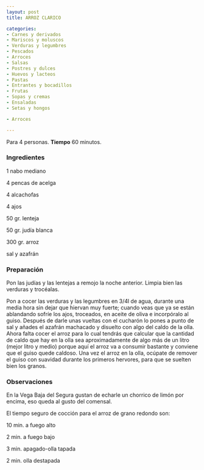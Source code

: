 ```yaml
---
layout: post
title: ARROZ CLARICO

categories:
- Carnes y derivados
- Mariscos y moluscos
- Verduras y legumbres
- Pescados
- Arroces
- Salsas
- Postres y dulces
- Huevos y lacteos
- Pastas
- Entrantes y bocadillos
- Frutas
- Sopas y cremas
- Ensaladas
- Setas y hongos

- Arroces

---
```


Para 4 personas.
<b>Tiempo</b> 60 minutos.

<h3>Ingredientes</h3>

1 nabo mediano

4 pencas de acelga

4 alcachofas

4 ajos

50 gr. lenteja

50 gr. judía blanca

300 gr. arroz

sal y azafrán

<h3>Preparación</h3>

Pon las judías y las lentejas a remojo la noche anterior. Limpia bien las verduras y trocéalas.

Pon a cocer las verduras y las legumbres en 3/4l de agua, durante una media hora sin dejar que hiervan muy fuerte; cuando veas que ya se están ablandando sofríe los ajos, troceados, en aceite de oliva e incorpóralo al guiso. Después de darle unas vueltas con el cucharón lo pones a punto de sal y añades el azafrán machacado y disuelto con algo del caldo de la olla. Ahora falta cocer el arroz para lo cual tendrás que calcular que la cantidad de caldo que hay en la olla sea aproximadamente de algo más de un litro (mejor litro y medio) porque aquí el arroz va a consumir bastante y conviene que el guiso quede caldoso. Una vez el arroz en la olla, ocúpate de remover el guiso con suavidad durante los primeros hervores, para que se suelten bien los granos.

<h3>Observaciones</h3>

En la Vega Baja del Segura gustan de echarle un chorrico de limón por encima, eso queda al gusto del comensal.

El tiempo seguro de cocción para el arroz de grano redondo son:

10 min. a fuego alto

2 min. a fuego bajo

3 min. apagado-olla tapada

2 min. olla destapada

